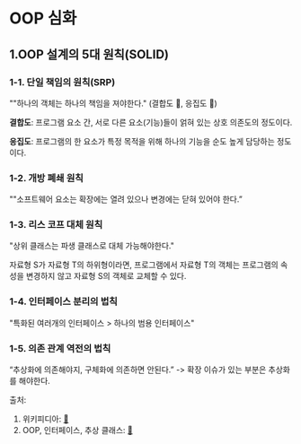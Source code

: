 # OOP 심화

## 1.OOP 설계의 5대 원칙(SOLID)

### 1-1. 단일 책임의 원칙(SRP)

""하나의 객체는 하나의 책임을 져야한다." (결합도 :arrow_down_small:, 응집도 :arrow_up_small:) 

**결합도**: 프로그램 요소 간, 서로 다른 요소(기능)들이 얽혀 있는 상호 의존도의 정도이다.

**응집도**: 프로그램의 한 요소가 특정 목적을 위해 하나의 기능을 순도 높게 담당하는 정도이다.



### 1-2. 개방 폐쇄 원칙

""소프트웨어 요소는 확장에는 열려 있으나 변경에는 닫혀 있어야 한다.”



### 1-3. 리스 코프 대체 원칙

"상위 클래스는 파생 클래스로 대체 가능해야한다." 

자료형 S가 자료형 T의 하위형이라면, 프로그램에서 자료형 T의 객체는 프로그램의 속성을 변경하지 않고 자료형 S의 객체로 교체할 수 있다.

### 1-4. 인터페이스 분리의 법칙

"특화된 여러개의 인터페이스 > 하나의 범용 인터페이스"



### 1-5. 의존 관계 역전의 법칙

“추상화에 의존해야지, 구체화에 의존하면 안된다.” -> 확장 이슈가 있는 부분은 추상화를 해야한다.



출처:

1. 위키피디아: [:bookmark_tabs:](https://ko.wikipedia.org/wiki/SOLID_(%EA%B0%9D%EC%B2%B4_%EC%A7%80%ED%96%A5_%EC%84%A4%EA%B3%84))
2. OOP, 인터페이스, 추상 클래스: [:bookmark_tabs:](https://m.blog.naver.com/PostView.nhn?blogId=hsyoo1990&logNo=220653778093&proxyReferer=https%3A%2F%2Fwww.google.com%2F)